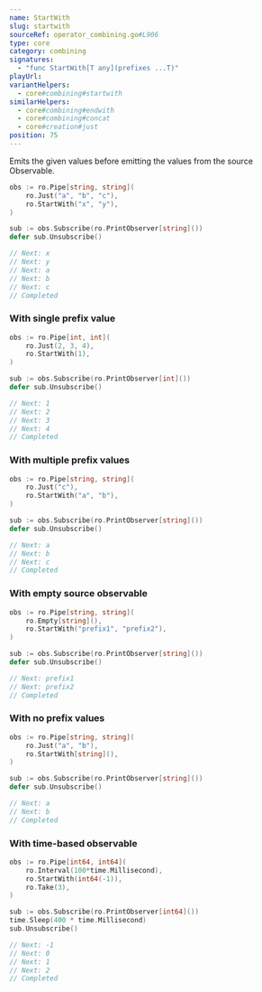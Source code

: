 ```yaml
---
name: StartWith
slug: startwith
sourceRef: operator_combining.go#L906
type: core
category: combining
signatures:
  - "func StartWith[T any](prefixes ...T)"
playUrl:
variantHelpers:
  - core#combining#startwith
similarHelpers:
  - core#combining#endwith
  - core#combining#concat
  - core#creation#just
position: 75
---
```


Emits the given values before emitting the values from the source Observable.

```go
obs := ro.Pipe[string, string](
    ro.Just("a", "b", "c"),
    ro.StartWith("x", "y"),
)

sub := obs.Subscribe(ro.PrintObserver[string]())
defer sub.Unsubscribe()

// Next: x
// Next: y
// Next: a
// Next: b
// Next: c
// Completed
```

### With single prefix value

```go
obs := ro.Pipe[int, int](
    ro.Just(2, 3, 4),
    ro.StartWith(1),
)

sub := obs.Subscribe(ro.PrintObserver[int]())
defer sub.Unsubscribe()

// Next: 1
// Next: 2
// Next: 3
// Next: 4
// Completed
```

### With multiple prefix values

```go
obs := ro.Pipe[string, string](
    ro.Just("c"),
    ro.StartWith("a", "b"),
)

sub := obs.Subscribe(ro.PrintObserver[string]())
defer sub.Unsubscribe()

// Next: a
// Next: b
// Next: c
// Completed
```

### With empty source observable

```go
obs := ro.Pipe[string, string](
    ro.Empty[string](),
    ro.StartWith("prefix1", "prefix2"),
)

sub := obs.Subscribe(ro.PrintObserver[string]())
defer sub.Unsubscribe()

// Next: prefix1
// Next: prefix2
// Completed
```

### With no prefix values

```go
obs := ro.Pipe[string, string](
    ro.Just("a", "b"),
    ro.StartWith[string](),
)

sub := obs.Subscribe(ro.PrintObserver[string]())
defer sub.Unsubscribe()

// Next: a
// Next: b
// Completed
```

### With time-based observable

```go
obs := ro.Pipe[int64, int64](
    ro.Interval(100*time.Millisecond),
    ro.StartWith(int64(-1)),
    ro.Take(3),
)

sub := obs.Subscribe(ro.PrintObserver[int64]())
time.Sleep(400 * time.Millisecond)
sub.Unsubscribe()

// Next: -1
// Next: 0
// Next: 1
// Next: 2
// Completed
```